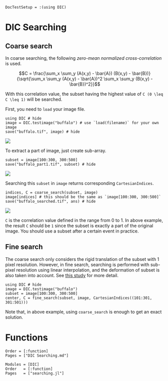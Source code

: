```@meta
DocTestSetup = :(using DIC)
```

# DIC Searching

## Coarse search

In coarse searching, the following *zero-mean normalized cross-correlation* is used.
```math
C = \frac{\sum_x \sum_y (A(x,y) - \bar{A}) (B(x,y) - \bar{B})}{\sqrt{\sum_x \sum_y (A(x,y) - \bar{A})^2 \sum_x \sum_y (B(x,y) - \bar{B})^2}}
```
With this correlation value, the subset having the highest value of ``C (0 \leq C \leq 1)`` will be searched.

First, you need to `load` your image file.

```@example 1
using DIC # hide
image = DIC.testimage("buffalo") # use `load(filename)` for your own image
save("buffalo.tif", image) # hide
```

![](buffalo.tif)

To extract a part of image, just create sub-array.

```@example 1
subset = image[100:300, 300:500]
save("buffalo_part1.tif", subset) # hide
```

![](buffalo_part1.tif)

Searching this `subset` in `image` returns corresponding `CartesianIndices`.

```@example 1
indices, C = coarse_search(subset, image)
image[indices] # this should be the same as `image[100:300, 300:500]`
save("buffalo_searched.tif", ans) # hide
```

![](buffalo_searched.tif)

`C` is the correlation value defined in the range from 0 to 1.
In above example, the result `C` should be `1` since the subset is exactly a part of the original image.
You should use a subset after a certain event in practice.

## Fine search

The coarse search only considers the rigid translation of the subset with 1 pixel resolution.
However, in fine search, searching is performed with sub-pixel resolution using linear interpolation, and the deformation of subset is also taken into account.
See [this study](https://link.springer.com/article/10.1007%2FBF02321405) for more detail.

```@example 2
using DIC # hide
image = DIC.testimage("buffalo")
subset = image[100:300, 300:500]
center, C = fine_search(subset, image, CartesianIndices((101:301, 301:501)))
```

Note that, in above example, using `coarse_search` is enough to get an exact solution.

# Functions

```@index
Order = [:function]
Pages = ["DIC Searching.md"]
```

```@autodocs
Modules = [DIC]
Order   = [:function]
Pages   = ["searching.jl"]
```
